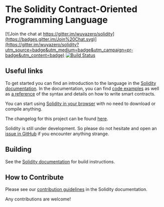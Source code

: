 # The Solidity Contract-Oriented Programming Language
[![Join the chat at https://gitter.im/wuyazero/solidity](https://badges.gitter.im/Join%20Chat.svg)](https://gitter.im/wuyazero/solidity?utm_source=badge&utm_medium=badge&utm_campaign=pr-badge&utm_content=badge) [![Build Status](https://travis-ci.org/wuyazero/solidity.svg?branch=develop)](https://travis-ci.org/wuyazero/solidity)

## Useful links
To get started you can find an introduction to the language in the [Solidity documentation](https://solidity.readthedocs.org). In the documentation, you can find [code examples](https://solidity.readthedocs.io/en/latest/solidity-by-example.html) as well as [a reference](https://solidity.readthedocs.io/en/latest/solidity-in-depth.html) of the syntax and details on how to write smart contracts.

You can start using [Solidity in your browser](http://remix.ethereum.org) with no need to download or compile anything.

The changelog for this project can be found [here](https://github.com/wuyazero/solidity/blob/develop/Changelog.md).

Solidity is still under development. So please do not hesitate and open an [issue in GitHub](https://github.com/wuyazero/solidity/issues) if you encounter anything strange.

## Building
See the [Solidity documentation](https://solidity.readthedocs.io/en/latest/installing-solidity.html#building-from-source) for build instructions.

## How to Contribute
Please see our [contribution guidelines](https://solidity.readthedocs.io/en/latest/contributing.html) in the Solidity documentation.

Any contributions are welcome!
